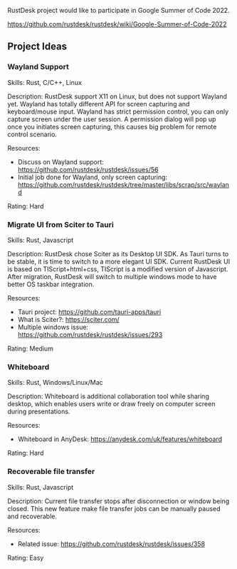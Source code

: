 RustDesk project would like to participate in Google Summer of Code 2022.

https://github.com/rustdesk/rustdesk/wiki/Google-Summer-of-Code-2022

## Project Ideas

### Wayland Support

Skills: Rust, C/C++, Linux

Description:
RustDesk support X11 on Linux, but does not support Wayland yet. Wayland has totally different API for screen capturing and keyboard/mouse input. Wayland has strict permission control, you can only capture screen under the user session. A permission dialog will pop up once you initiates screen capturing, this causes big problem for remote control scenario.

Resources:
 - Discuss on Wayland support: https://github.com/rustdesk/rustdesk/issues/56
 - Initial job done for Wayland, only screen capturing: https://github.com/rustdesk/rustdesk/tree/master/libs/scrap/src/wayland

Rating: Hard

### Migrate UI from Sciter to Tauri

Skills: Rust, Javascript

Description:
RustDesk chose Sciter as its Desktop UI SDK. As Tauri turns to be stable, it is time to switch to a more elegant UI SDK. Current RustDesk UI is based on TIScript+html+css, TIScript is a modified version of Javascript. After migration, RustDesk will switch to multiple windows mode to have better OS taskbar integration.

Resources:
 - Tauri project: https://github.com/tauri-apps/tauri
 - What is Sciter?: https://sciter.com/
 - Multiple windows issue: https://github.com/rustdesk/rustdesk/issues/293

Rating: Medium

### Whiteboard

Skills: Rust, Windows/Linux/Mac

Description: Whiteboard is additional collaboration tool while sharing desktop, which enables users write or draw freely on computer screen during presentations.

Resources:
 - Whiteboard in AnyDesk: https://anydesk.com/uk/features/whiteboard

Rating: Hard


### Recoverable file transfer

Skills: Rust, Javascript

Description: Current file transfer stops after disconnection or window being closed. This new feature make file transfer jobs can be manually paused and recoverable.

Resources:
 - Related issue: https://github.com/rustdesk/rustdesk/issues/358

Rating: Easy

